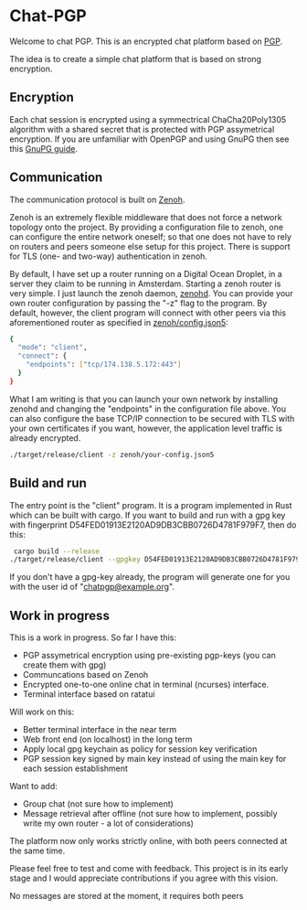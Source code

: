 # Chat-PGP

Welcome to chat PGP. This is an encrypted chat platform based on [PGP](https://en.wikipedia.org/wiki/Pretty_Good_Privacy).

The idea is to create a simple chat platform that is based on strong encryption. 

## Encryption

Each chat session is encrypted using a symmectrical ChaCha20Poly1305 algorithm
with a shared secret that is protected with PGP assymetrical
encryption. If you are unfamiliar with OpenPGP and using GnuPG then see this [GnuPG guide](https://www.gnupg.org/gph/en/manual/c14.html). 

## Communication

The communication protocol is built on [Zenoh](https://github.com/eclipse-zenoh/zenoh).

Zenoh is an extremely flexible middleware that does not force a network topology onto
the project. By providing a configuration file to zenoh, one can configure the entire network oneself; 
so that one does not have to rely on routers and peers someone else setup for
this project. There is support for TLS (one- and two-way) authentication in zenoh.

By default, I have set up a router running on a Digital Ocean Droplet, in a server they claim to be running in Amsterdam.
Starting a zenoh router is very simple. I just launch the zenoh daemon, [zenohd](https://zenoh.io/docs/getting-started/installation/).
You can provide your own router configuration by passing the "-z" flag to the program.
By default, however, the client program will connect with other peers via this aforementioned router as specified in [zenoh/config.json5](https://github.com/Ricardicus/chat-pgp/blob/master/zenoh/config.json5): 
```bash
{
  "mode": "client",
  "connect": {
    "endpoints": ["tcp/174.138.5.172:443"]
  }
}
```

What I am writing is that you can launch your own network by installing zenohd and changing the "endpoints" in the configuration file above.
You can also configure the base TCP/IP connection to be secured with TLS with your own certificates if you want, however, the application level traffic is already encrypted.

```bash
./target/release/client -z zenoh/your-config.json5
```


## Build and run

The entry point is the "client" program. It is a program implemented in Rust which can be built with cargo.
If you want to build and run with a gpg key with fingerprint D54FED01913E2120AD9DB3CBB0726D4781F979F7, then do this:

```bash
 cargo build --release
./target/release/client --gpgkey D54FED01913E2120AD9DB3CBB0726D4781F979F7
```

If you don't have a gpg-key already, the program will generate one for you with the user id of "chatpgp@example.org". 


## Work in progress

This is a work in progress. So far I have this:

- PGP assymetrical encryption using pre-existing pgp-keys (you can create them with gpg)
- Communcations based on Zenoh
- Encrypted one-to-one online chat in terminal (ncurses) interface.
- Terminal interface based on ratatui

Will work on this:

- Better terminal interface in the near term
- Web front end (on localhost) in the long term
- Apply local gpg keychain as policy for session key verification
- PGP session key signed by main key instead of using the main key for each session establishment

Want to add:
- Group chat (not sure how to implement)
- Message retrieval after offline (not sure how to implement, possibly write my own router - a lot of considerations)

The platform now only works strictly online, with both peers connected at the same time.

Please feel free to test and come with feedback. This project is in its early stage
and I would appreciate contributions if you agree with this vision.

No messages are stored at the moment, it requires both peers 

